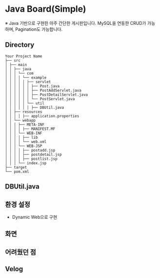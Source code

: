 # Java Board(Simple)
※ Java 기반으로 구현한 아주 간단한 게시판입니다. MySQL을 연동한 CRUD가 가능하며, Pagination도 가능합니다.

## Directory
```
Your Project Name
├── src
│ ├── main
│ │ ├── java
│ │ │ └── com
│ │ │ │ └── example
│ │ │ │ │ ├── servlet
│ │ │ │ │ │ ├── Post.java
│ │ │ │ │ │ ├── PostAddServlet.java
│ │ │ │ │ │ ├── PostDetailServlet.java
│ │ │ │ │ │ └── PostServlet.java
│ │ │ │ │ └── util
│ │ │ │ │ │ ├── DBUtil.java
│ │ ├── resources
│ │ │ │ ├── application.properties
│ │ └── webapp
│ │ │ ├── META-INF
│ │ │ │ ├── MANIFEST.MF
│ │ │ └── WEB-INF
│ │ │ │ ├── lib
│ │ │ │ └── web.xml
│ │ │ └── WEB-JSP
│ │ │ │ ├── postadd.jsp
│ │ │ │ ├── postdetail.jsp
│ │ │ │ ├── postlist.jsp
│ │ │ └── index.jsp
├── target
└── pom.xml
```


## DBUtil.java



## 환경 설정
- Dynamic Web으로 구현


## 화면



## 어려웠던 점



## Velog
